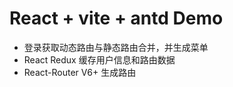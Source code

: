 # React + vite + antd Demo

- 登录获取动态路由与静态路由合并，并生成菜单
- React Redux 缓存用户信息和路由数据
- React-Router V6+ 生成路由